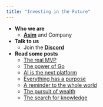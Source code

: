 ```yaml
---
title: "Investing in the Future"
---
```


- **Who we are**
  * [**Asim**](https://github.com/asim) and Company
- **Talk to us**
  * Join the [**Discord**](https://discord.gg/FjrMrxNehR)
- **Read some posts**
  * [The real MVP](/mvp)
  * [The power of Go](/go)
  * [AI is the next platform](/ai)
  * [Everything has a purpose](/purpose)
  * [A reminder to the whole world](/reminder)
  * [The pursuit of wealth](/wealth)
  * [The search for knowledge](/knowledge)
